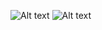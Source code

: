 ![Alt text](https://github.com/SpicierEwe/certificates_node_express_server/blob/main/api_documentation/images/Certificate%20Management%20API%20Documentation_page-0001.jpg)
![Alt text](https://github.com/SpicierEwe/certificates_node_express_server/blob/main/api_documentation/images/Certificate%20Management%20API%20Documentation_page-0002.jpg)
